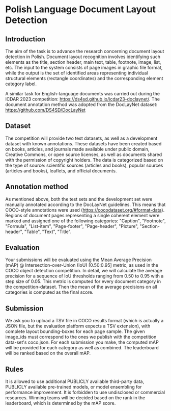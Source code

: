 # Polish Language Document Layout Detection

## Introduction

The aim of the task is to advance the research concerning document layout detection in Polish. Document layout recognition involves identifying such elements as the title, section header, main text, table, footnote, image, list, etc. The input to the system consists of page images in graphic file format, while the output is the set of identified areas representing individual structural elements (rectangle coordinates) and the corresponding element category label.

A similar task for English-language documents was carried out during the ICDAR 2023 competition: https://ds4sd.github.io/icdar23-doclaynet/. The document annotation method was adopted from the DocLayNet dataset: https://github.com/DS4SD/DocLayNet 

## Dataset

The competition will provide two test datasets, as well as a development dataset with known annotations. These datasets have been created based on books, articles, and journals made available under public domain, Creative Commons, or open source licenses, as well as documents shared with the permission of copyright holders. The data is categorized based on the type of source: scientific sources (articles and books), popular sources (articles and books), leaflets, and official documents.

## Annotation method

As mentioned above, both the test sets and the development set were manually annotated according to the DocLayNet guidelines. This means that COCO-style annotations were used (https://cocodataset.org/#format-data). Regions of document pages representing a single coherent element were marked and assigned one of the following categories: "Caption", "Footnote", "Formula", "List-item", "Page-footer", "Page-header", "Picture", "Section-header", "Table", "Text", "Title".

## Evaluation
Your submissions will be evaluated using the Mean Average Precision (mAP) @ Intersection-over-Union (IoU) [0.50:0.95] metric, as used in the COCO object detection competition. In detail, we will calculate the average precision for a sequence of IoU thresholds ranging from 0.50 to 0.95 with a step size of 0.05. This metric is computed for every document category in the competition-dataset. Then the mean of the average precisions on all categories is computed as the final score.

## Submission
We ask you to upload a TSV file in COCO results format (which is actually a JSON file, but the evaluation platform expects a TSV extension), with complete layout bounding-boxes for each page sample. The given image_ids must correspond to the ones we publish with the competition data-set's coco.json. For each submission you make, the computed mAP will be provided for each category as well as combined. The leaderboard will be ranked based on the overall mAP.

## Rules
It is allowed to use additional PUBLICLY available third-party data, PUBLICLY available pre-trained models, or model ensembling for performance improvement. It is forbidden to use undisclosed or commercial resources.
Winning teams will be decided based on the rank in the leaderboard, which is determined by the mAP score.
